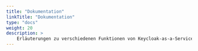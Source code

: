 ```yaml
---
title: "Dokumentation"
linkTitle: "Dokumentation"
type: "docs"
weight: 20
description: >
    Erläuterungen zu verschiedenen Funktionen von Keycloak-as-a-Service
---
```

